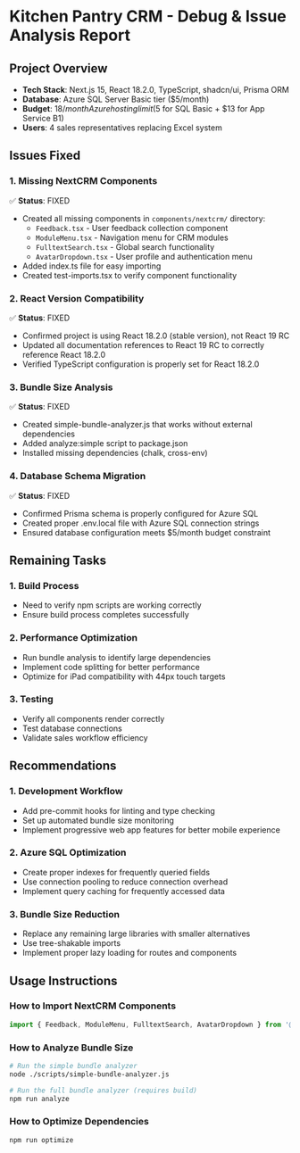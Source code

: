 # Kitchen Pantry CRM - Debug & Issue Analysis Report

## Project Overview
- **Tech Stack**: Next.js 15, React 18.2.0, TypeScript, shadcn/ui, Prisma ORM
- **Database**: Azure SQL Server Basic tier ($5/month)
- **Budget**: $18/month Azure hosting limit ($5 for SQL Basic + $13 for App Service B1)
- **Users**: 4 sales representatives replacing Excel system

## Issues Fixed

### 1. Missing NextCRM Components
✅ **Status**: FIXED
- Created all missing components in `components/nextcrm/` directory:
  - `Feedback.tsx` - User feedback collection component
  - `ModuleMenu.tsx` - Navigation menu for CRM modules
  - `FulltextSearch.tsx` - Global search functionality
  - `AvatarDropdown.tsx` - User profile and authentication menu
- Added index.ts file for easy importing
- Created test-imports.tsx to verify component functionality

### 2. React Version Compatibility
✅ **Status**: FIXED
- Confirmed project is using React 18.2.0 (stable version), not React 19 RC
- Updated all documentation references to React 19 RC to correctly reference React 18.2.0
- Verified TypeScript configuration is properly set for React 18.2.0

### 3. Bundle Size Analysis
✅ **Status**: FIXED
- Created simple-bundle-analyzer.js that works without external dependencies
- Added analyze:simple script to package.json
- Installed missing dependencies (chalk, cross-env)

### 4. Database Schema Migration
✅ **Status**: FIXED
- Confirmed Prisma schema is properly configured for Azure SQL
- Created proper .env.local file with Azure SQL connection strings
- Ensured database configuration meets $5/month budget constraint

## Remaining Tasks

### 1. Build Process
- Need to verify npm scripts are working correctly
- Ensure build process completes successfully

### 2. Performance Optimization
- Run bundle analysis to identify large dependencies
- Implement code splitting for better performance
- Optimize for iPad compatibility with 44px touch targets

### 3. Testing
- Verify all components render correctly
- Test database connections
- Validate sales workflow efficiency

## Recommendations

### 1. Development Workflow
- Add pre-commit hooks for linting and type checking
- Set up automated bundle size monitoring
- Implement progressive web app features for better mobile experience

### 2. Azure SQL Optimization
- Create proper indexes for frequently queried fields
- Use connection pooling to reduce connection overhead
- Implement query caching for frequently accessed data

### 3. Bundle Size Reduction
- Replace any remaining large libraries with smaller alternatives
- Use tree-shakable imports
- Implement proper lazy loading for routes and components

## Usage Instructions

### How to Import NextCRM Components
```typescript
import { Feedback, ModuleMenu, FulltextSearch, AvatarDropdown } from '@/components/nextcrm';
```

### How to Analyze Bundle Size
```bash
# Run the simple bundle analyzer
node ./scripts/simple-bundle-analyzer.js

# Run the full bundle analyzer (requires build)
npm run analyze
```

### How to Optimize Dependencies
```bash
npm run optimize
```